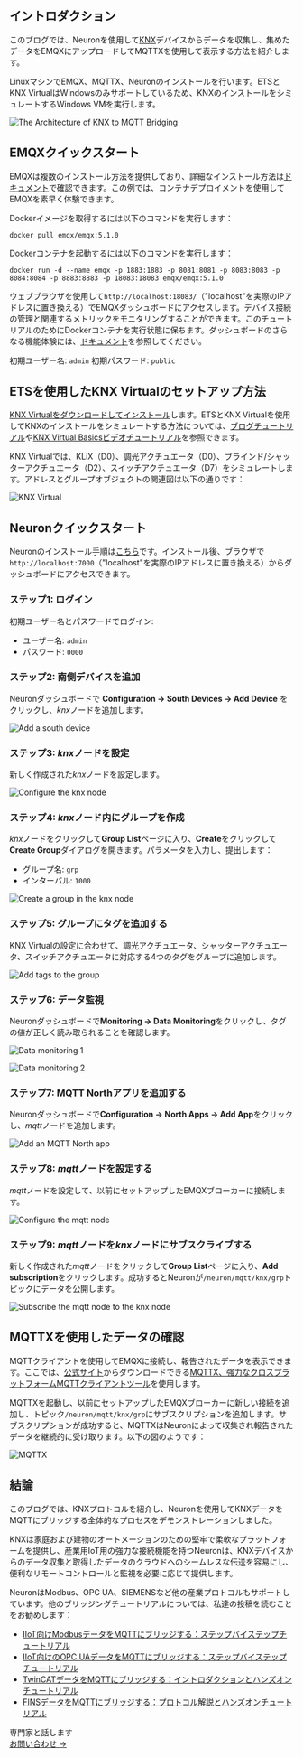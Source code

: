 ## イントロダクション

このブログでは、Neuronを使用して[KNX](https://www.emqx.com/en/blog/knx-protocol)デバイスからデータを収集し、集めたデータをEMQXにアップロードしてMQTTXを使用して表示する方法を紹介します。

LinuxマシンでEMQX、MQTTX、Neuronのインストールを行います。ETSとKNX VirtualはWindowsのみサポートしているため、KNXのインストールをシミュレートするWindows VMを実行します。

![The Architecture of KNX to MQTT Bridging](https://assets.emqx.com/images/94d52d2aba496120411cc0d02bde8ad7.png)

## EMQXクイックスタート

EMQXは複数のインストール方法を提供しており、詳細なインストール方法は[ドキュメント](https://docs.emqx.com/en/emqx/v5.0/deploy/install.html)で確認できます。この例では、コンテナデプロイメントを使用してEMQXを素早く体験できます。

Dockerイメージを取得するには以下のコマンドを実行します：

```shell
docker pull emqx/emqx:5.1.0
```

Dockerコンテナを起動するには以下のコマンドを実行します：

```shell
docker run -d --name emqx -p 1883:1883 -p 8081:8081 -p 8083:8083 -p 8084:8084 -p 8883:8883 -p 18083:18083 emqx/emqx:5.1.0
```

ウェブブラウザを使用して`http://localhost:18083/`（"localhost"を実際のIPアドレスに置き換える）でEMQXダッシュボードにアクセスします。デバイス接続の管理と関連するメトリックをモニタリングすることができます。このチュートリアルのためにDockerコンテナを実行状態に保ちます。ダッシュボードのさらなる機能体験には、[ドキュメント](https://docs.emqx.com/en/emqx/v5.0/)を参照してください。

初期ユーザー名: `admin` 初期パスワード: `public`

## ETSを使用したKNX Virtualのセットアップ方法

[KNX Virtualをダウンロードしてインストール](https://www.knx.org/knx-en/for-professionals/get-started/knx-virtual/index.php)します。ETSとKNX Virtualを使用してKNXのインストールをシミュレートする方法については、[ブログチュートリアル](https://www.ets6.org/ets6-and-knx-virtual/)や[KNX Virtual Basicsビデオチュートリアル](https://www.youtube.com/watch?v=01MO_zmtGv4)を参照できます。

KNX Virtualでは、KLiX（D0）、調光アクチュエータ（D0）、ブラインド/シャッターアクチュエータ（D2）、スイッチアクチュエータ（D7）をシミュレートします。アドレスとグループオブジェクトの関連図は以下の通りです：

![KNX Virtual](https://assets.emqx.com/images/6d36e1efa508eca48c39832c7954f57c.png)

## Neuronクイックスタート

Neuronのインストール手順は[こちら](https://neugates.io/docs/en/latest/installation/installation.html)です。インストール後、ブラウザで`http://localhost:7000`（"localhost"を実際のIPアドレスに置き換える）からダッシュボードにアクセスできます。

### ステップ1: ログイン

初期ユーザー名とパスワードでログイン:

- ユーザー名: `admin`
- パスワード: `0000`

### ステップ2: 南側デバイスを追加

Neuronダッシュボードで **Configuration -> South Devices -> Add Device** をクリックし、*knx*ノードを追加します。

![Add a south device](https://assets.emqx.com/images/769435a4caf26298e8e0cb924de59a20.png)

### ステップ3: *knx*ノードを設定

新しく作成された*knx*ノードを設定します。

![Configure the *knx* node](https://assets.emqx.com/images/8b93dfd897e88acba6d51f129f0426d5.png)

### ステップ4: *knx*ノード内にグループを作成

*knx*ノードをクリックして**Group List**ページに入り、**Create**をクリックして**Create Group**ダイアログを開きます。パラメータを入力し、提出します：

- グループ名: `grp`
- インターバル: `1000`

![Create a group in the *knx* node](https://assets.emqx.com/images/b3ce997da0687c578dfc8ed850744627.png)

### ステップ5: グループにタグを追加する

KNX Virtualの設定に合わせて、調光アクチュエータ、シャッターアクチュエータ、スイッチアクチュエータに対応する4つのタグをグループに追加します。

![Add tags to the group](https://assets.emqx.com/images/17ecb2eba0fbbe000112872f8833e374.png)

### ステップ6: データ監視

Neuronダッシュボードで**Monitoring -> Data Monitoring**をクリックし、タグの値が正しく読み取られることを確認します。

![Data monitoring 1](https://assets.emqx.com/images/8f5dd1e3c15a5c4a2f515e6e8c5b2e4f.png)

![Data monitoring 2](https://assets.emqx.com/images/2b09ae4a02367b3c2b8c3221902b6b06.png)

### ステップ7: MQTT Northアプリを追加する

Neuronダッシュボードで**Configuration -> North Apps -> Add App**をクリックし、*mqtt*ノードを追加します。

![Add an MQTT North app](https://assets.emqx.com/images/6dc854ceedafc6615e71b5fa275c1699.png)

### ステップ8: *mqtt*ノードを設定する

*mqtt*ノードを設定して、以前にセットアップしたEMQXブローカーに接続します。

![Configure the *mqtt* node](https://assets.emqx.com/images/c6725171f15e8529492588ae3693af98.png)

### ステップ9: *mqtt*ノードを*knx*ノードにサブスクライブする

新しく作成された*mqtt*ノードをクリックして**Group List**ページに入り、**Add subscription**をクリックします。成功するとNeuronが`/neuron/mqtt/knx/grp`トピックにデータを公開します。

![Subscribe the *mqtt* node to the *knx* node](https://assets.emqx.com/images/b673b0c1b5b23f682065d2beab900d6d.png)

## MQTTXを使用したデータの確認

MQTTクライアントを使用してEMQXに接続し、報告されたデータを表示できます。ここでは、[公式サイト](https://mqttx.app/ja)からダウンロードできる[MQTTX、強力なクロスプラットフォームMQTTクライアントツール](https://mqttx.app/ja)を使用します。

MQTTXを起動し、以前にセットアップしたEMQXブローカーに新しい接続を追加し、トピック`/neuron/mqtt/knx/grp`にサブスクリプションを追加します。サブスクリプションが成功すると、MQTTXはNeuronによって収集され報告されたデータを継続的に受け取ります。以下の図のようです：

![MQTTX](https://assets.emqx.com/images/9beb4e4d3514aff1b659067c42be9084.png)

## 結論

このブログでは、KNXプロトコルを紹介し、Neuronを使用してKNXデータをMQTTにブリッジする全体的なプロセスをデモンストレーションしました。

KNXは家庭および建物のオートメーションのための堅牢で柔軟なプラットフォームを提供し、産業用IoT用の強力な接続機能を持つNeuronは、KNXデバイスからのデータ収集と取得したデータのクラウドへのシームレスな伝送を容易にし、便利なリモートコントロールと監視を必要に応じて提供します。

NeuronはModbus、OPC UA、SIEMENSなど他の産業プロトコルもサポートしています。他のブリッジングチュートリアルについては、私達の投稿を読むことをお勧めします：

- [IIoT向けModbusデータをMQTTにブリッジする：ステップバイステップチュートリアル](https://www.emqx.com/en/blog/bridging-modbus-data-to-mqtt-for-iiot#the-architecture-of-modbus-to-mqtt-bridging)
- [IIoT向けのOPC UAデータをMQTTにブリッジする：ステップバイステップチュートリアル](https://www.emqx.com/ja/blog/bridging-opc-ua-data-to-mqtt-for-iiot)
- [TwinCATデータをMQTTにブリッジする：イントロダクションとハンズオンチュートリアル](https://www.emqx.com/ja/blog/bridging-twincat-data-to-mqtt)
- [FINSデータをMQTTにブリッジする：プロトコル解説とハンズオンチュートリアル](https://www.emqx.com/en/blog/bridging-fins-data-to-mqtt)



<section class="promotion">
    <div>
        専門家と話します
    </div>
    <a href="https://www.emqx.com/ja/contact?product=solutions" class="button is-gradient px-5">お問い合わせ →</a>
</section>
